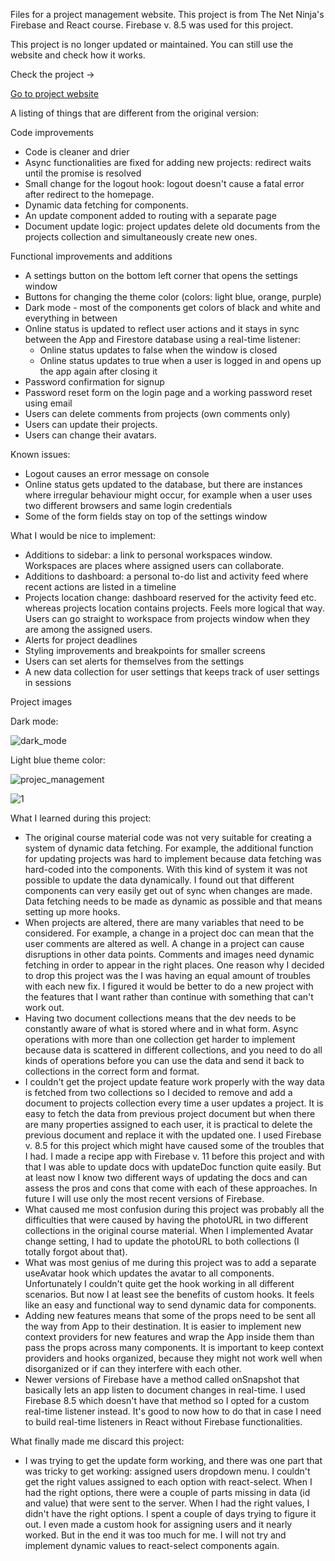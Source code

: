 Files for a project management website. This project is from The Net Ninja's Firebase and React course. Firebase v. 8.5 was used for this project.

This project is no longer updated or maintained. You can still use the website and check how it works.

Check the project ->

<a href="https://javascript-d1a2d.web.app/">Go to project website</a>

A listing of things that are different from the original version:

Code improvements

* Code is cleaner and drier
* Async functionalities are fixed for adding new projects: redirect waits until the promise is resolved
* Small change for the logout hook: logout doesn't cause a fatal error after redirect to the homepage.
* Dynamic data fetching for components.
* An update component added to routing with a separate page
* Document update logic: project updates delete old documents from the projects collection and simultaneously create new ones.

Functional improvements and additions

* A settings button on the bottom left corner that opens the settings window
* Buttons for changing the theme color (colors: light blue, orange, purple)
* Dark mode - most of the components get colors of black and white and everything in between
* Online status is updated to reflect user actions and it stays in sync between the App and Firestore database using a real-time listener:
   - Online status updates to false when the window is closed
   - Online status updates to true when a user is logged in and opens up the app again after closing it
* Password confirmation for signup
* Password reset form on the login page and a working password reset using email
* Users can delete comments from projects (own comments only)
* Users can update their projects.
* Users can change their avatars.

Known issues:

* Logout causes an error message on console
* Online status gets updated to the database, but there are instances where irregular behaviour might occur, for example when a user uses two different browsers and same login credentials
* Some of the form fields stay on top of the settings window


What I would be nice to implement:

* Additions to sidebar: a link to personal workspaces window. Workspaces are places where assigned users can collaborate.
* Additions to dashboard: a personal to-do list and activity feed where recent actions are listed in a timeline
* Projects location change: dashboard reserved for the activity feed etc. whereas projects location contains projects. Feels more logical that way. Users can go straight to workspace from projects window when they are among the assigned users.
* Alerts for project deadlines
* Styling improvements and breakpoints for smaller screens
* Users can set alerts for themselves from the settings
* A new data collection for user settings that keeps track of user settings in sessions

Project images

Dark mode:

![dark_mode](https://github.com/user-attachments/assets/0c629e70-a4bd-42ee-a0d2-97fcf03e12cd)

Light blue theme color:

![projec_management](https://github.com/user-attachments/assets/534301c3-e932-4ce1-8dc4-e99d925f24eb)

  
![1](https://github.com/user-attachments/assets/b47b4269-f304-4868-85cf-e8610d36be9f)



What I learned during this project:

* The original course material code was not very suitable for creating a system of dynamic data fetching. For example, the additional function for updating projects was hard to implement because data fetching was hard-coded into the components. With this kind of system it was not possible to update the data dynamically. I found out that different components can very easily get out of sync when changes are made. Data fetching needs to be made as dynamic as possible and that means setting up more hooks.
*  When projects are altered, there are many variables that need to be considered. For example, a change in a project doc can mean that the user comments are altered as well. A change in a project can cause disruptions in other data points. Comments and images need dynamic fetching in order to appear in the right places. One reason why I decided to drop this project was the I was having an equal amount of troubles with each new fix. I figured it would be better to do a new project with the features that I want rather than continue with something that can't work out.
* Having two document collections means that the dev needs to be constantly aware of what is stored where and in what form. Async operations with more than one collection get harder to implement because data is scattered in different collections, and you need to do all kinds of operations before you can use the data and send it back to collections in the correct form and format.
* I couldn't get the project update feature work properly with the way data is fetched from two collections so I decided to remove and add a document to projects collection every time a user updates a project. It is easy to fetch the data from previous project document but when there are many properties assigned to each user, it is practical to delete the previous document and replace it with the updated one. I used Firebase v. 8.5 for this project which might have caused some of the troubles that I had. I made a recipe app with Firebase v. 11 before this project and with that I was able to update docs with updateDoc function quite easily. But at least now I know two different ways of updating the docs and can assess the pros and cons that come with each of these approaches. In future I will use only the most recent versions of Firebase.
* What caused me most confusion during this project was probably all the difficulties that were caused by having the photoURL in two different collections in the original course material. When I implemented Avatar change setting, I had to update the photoURL to both collections (I totally forgot about that).
* What was most genius of me during this project was to add a separate useAvatar hook which updates the avatar to all components. Unfortunately I couldn't quite get the hook working in all different scenarios. But now I at least see the benefits of custom hooks. It feels like an easy and functional way to send dynamic data for components.
* Adding new features means that some of the props need to be sent all the way from App to their destination. It is easier to implement new context providers for new features and wrap the App inside them than pass the props across many components. It is important to keep context providers and hooks organized, because they might not work well when disorganized or if can they interfere with each other.
* Newer versions of Firebase have a method called onSnapshot that basically lets an app listen to document changes in real-time. I used Firebase 8.5 which doesn't have that method so I opted for a custom real-time listener instead. It's good to now how to do that in case I need to build real-time listeners in React without Firebase functionalities.

What finally made me discard this project:

* I was trying to get the update form working, and there was one part that was tricky to get working: assigned users dropdown menu. I couldn't get the right values assigned to each option with react-select. When I had the right options, there were a couple of parts missing in data (id and value) that were sent to the server. When I had the right values, I didn't have the right options. I spent a couple of days trying to figure it out. I even made a custom hook for assigning users and it nearly worked. But in the end it was too much for me. I will not try and implement dynamic values to react-select components again.
